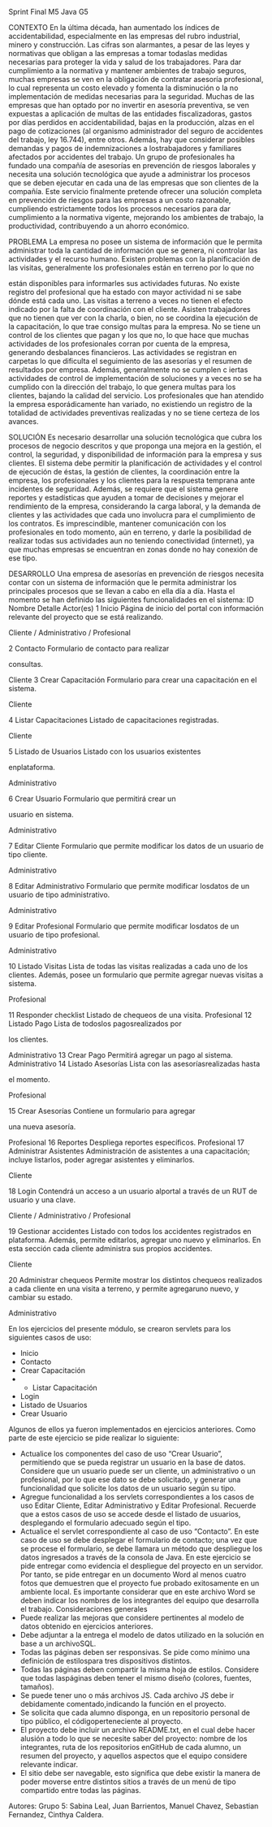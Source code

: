 Sprint Final M5 Java G5


CONTEXTO
En la última década, han aumentado los índices de accidentabilidad, especialmente en las
empresas del rubro industrial, minero y construcción. Las cifras son alarmantes, a pesar de las
leyes y normativas que obligan a las empresas a tomar todaslas medidas necesarias para proteger
la vida y salud de los trabajadores. Para dar cumplimiento a la normativa y mantener ambientes
de trabajo seguros, muchas empresas se ven en la obligación de contratar asesoría profesional,
lo cual representa un costo elevado y fomenta la disminución o la no implementación de medidas
necesarias para la seguridad. Muchas de las empresas que han optado por no invertir en asesoría
preventiva, se ven expuestas a aplicación de multas de las entidades fiscalizadoras, gastos por
días perdidos en accidentabilidad, bajas en la producción, alzas en el pago de cotizaciones (al
organismo administrador del seguro de accidentes del trabajo, ley 16.744), entre otros. Además,
hay que considerar posibles demandas y pagos de indemnizaciones a lostrabajadores y familiares
afectados por accidentes del trabajo.
Un grupo de profesionales ha fundado una compañía de asesorías en prevención de riesgos
laborales y necesita una solución tecnológica que ayude a administrar los procesos que se deben
ejecutar en cada una de las empresas que son clientes de la compañía. Este servicio finalmente
pretende ofrecer una solución completa en prevención de riesgos para las empresas a un costo
razonable, cumpliendo estrictamente todos los procesos necesarios para dar cumplimiento a la
normativa vigente, mejorando los ambientes de trabajo, la productividad, contribuyendo a un
ahorro económico.

PROBLEMA
La empresa no posee un sistema de información que le permita administrar toda la cantidad de
información que se genera, ni controlar las actividades y el recurso humano. Existen problemas
con la planificación de las visitas, generalmente los profesionales están en terreno por lo que no

están disponibles para informarles sus actividades futuras. No existe registro del profesional que
ha estado con mayor actividad ni se sabe dónde está cada uno.
Las visitas a terreno a veces no tienen el efecto indicado por la falta de coordinación con el cliente.
Asisten trabajadores que no tienen que ver con la charla, o bien, no se coordina la ejecución de
la capacitación, lo que trae consigo multas para la empresa. No se tiene un control de los clientes
que pagan y los que no, lo que hace que muchas actividades de los profesionales corran por
cuenta de la empresa, generando desbalances financieros. Las actividades se registran en
carpetas lo que dificulta el seguimiento de las asesorías y el resumen de resultados por empresa.
Además, generalmente no se cumplen c iertas actividades de control de implementación de
soluciones y a veces no se ha cumplido con la dirección del trabajo, lo que genera multas para los
clientes, bajando la calidad del servicio. Los profesionales que han atendido la empresa
esporádicamente han variado, no existiendo un registro de la totalidad de actividades preventivas
realizadas y no se tiene certeza de los avances.

SOLUCIÓN
Es necesario desarrollar una solución tecnológica que cubra los procesos de negocio descritos y
que proponga una mejora en la gestión, el control, la seguridad, y disponibilidad de información
para la empresa y sus clientes. El sistema debe permitir la planificación de actividades y el control
de ejecución de éstas, la gestión de clientes, la coordinación entre la empresa, los profesionales
y los clientes para la respuesta temprana ante incidentes de seguridad. Además, se requiere que
el sistema genere reportes y estadísticas que ayuden a tomar de decisiones y mejorar el
rendimiento de la empresa, considerando la carga laboral, y la demanda de clientes y las
actividades que cada uno involucra para el cumplimiento de los contratos. Es imprescindible,
mantener comunicación con los profesionales en todo momento, aún en terreno, y darle la
posibilidad de realizar todas sus actividades aun no teniendo conectividad (internet), ya que
muchas empresas se encuentran en zonas donde no hay conexión de ese tipo.

DESARROLLO
Una empresa de asesorías en prevención de riesgos necesita contar con un sistema de información
que le permita administrar los principales procesos que se llevan a cabo en ella día a día.
Hasta el momento se han definido las siguientes funcionalidades en el sistema:
ID Nombre Detalle Actor(es)
1 Inicio Página de inicio del portal con
información relevante del proyecto
que se está realizando.

Cliente /
Administrativo /
Profesional

2 Contacto Formulario de contacto para realizar

consultas.

Cliente
3 Crear Capacitación Formulario para crear una
capacitación en el sistema.

Cliente

4 Listar Capacitaciones Listado de capacitaciones
registradas.

Cliente

5 Listado de Usuarios Listado con los usuarios existentes

enplataforma.

Administrativo

6 Crear Usuario Formulario que permitirá crear un

usuario en sistema.

Administrativo

7 Editar Cliente Formulario que permite modificar los
datos de un usuario de tipo cliente.

Administrativo

8 Editar Administrativo Formulario que permite modificar
losdatos de un usuario
de tipo
administrativo.

Administrativo

9 Editar Profesional Formulario que permite modificar
losdatos de un usuario
de tipo
profesional.

Administrativo

10 Listado Visitas Lista de todas las visitas realizadas a
cada uno de los clientes. Además,
posee un formulario que permite
agregar nuevas visitas a sistema.

Profesional

11 Responder checklist Listado de chequeos de una visita. Profesional
12 Listado Pago Lista de todoslos pagosrealizados por

los clientes.

Administrativo
13 Crear Pago Permitirá agregar un pago al sistema. Administrativo
14 Listado Asesorías Lista con las asesoríasrealizadas hasta

el momento.

Profesional

15 Crear Asesorías Contiene un formulario para agregar

una nueva asesoría.

Profesional
16 Reportes Despliega reportes específicos. Profesional
17 Administrar Asistentes Administración de asistentes a una
capacitación; incluye listarlos,
poder
agregar asistentes y eliminarlos.

Cliente

18 Login Contendrá un acceso a un usuario
alportal a través de un RUT de
usuario y
una clave.

Cliente /
Administrativo /
Profesional

19 Gestionar accidentes Listado con todos los accidentes
registrados en plataforma. Además,
permite editarlos, agregar uno nuevo
y eliminarlos. En esta sección cada
cliente administra sus propios
accidentes.

Cliente

20 Administrar chequeos Permite mostrar los distintos
chequeos realizados a cada cliente
en
una visita a terreno, y permite
agregaruno nuevo, y cambiar su
estado.

Administrativo

En los ejercicios del presente módulo, se crearon servlets para los siguientes casos de uso:
- Inicio
- Contacto
- Crear Capacitación
- - Listar Capacitación
- Login
- Listado de Usuarios
- Crear Usuario

Algunos de ellos ya fueron implementados en ejercicios anteriores. Como parte de este ejercicio
se pide realizar lo siguiente:
- Actualice los componentes del caso de uso “Crear Usuario”, permitiendo que se pueda
registrar un usuario en la base de datos. Considere que un usuario puede ser un cliente,
un administrativo o un profesional, por lo que ese dato se debe solicitado, y generar
una funcionalidad que solicite los datos de un usuario según su tipo.
- Agregue funcionalidad a los servlets correspondientes a los casos de uso Editar Cliente,
Editar Administrativo y Editar Profesional. Recuerde que a estos casos de uso se accede
desde el listado de usuarios, desplegando el formulario adecuado según el tipo.
- Actualice el servlet correspondiente al caso de uso “Contacto”. En este caso de uso se
debe desplegar el formulario de contacto; una vez que se procese el formulario, se debe
llamara un método que despliegue los datos ingresados a través de la consola de Java.
En este ejercicio se pide entregar como evidencia el despliegue del proyecto en un servidor. Por
tanto, se pide entregar en un documento Word al menos cuatro fotos que demuestren que el
proyecto fue probado exitosamente en un ambiente local. Es importante considerar que en este
archivo Word se deben indicar los nombres de los integrantes del equipo que desarrolla el
trabajo.
Consideraciones generales
- Puede realizar las mejoras que considere pertinentes al modelo de datos obtenido en
ejercicios anteriores.
- Debe adjuntar a la entrega el modelo de datos utilizado en la solución en base a un
archivoSQL.
- Todas las páginas deben ser responsivas. Se pide como mínimo una definición de
estilospara tres dispositivos distintos.
- Todas las páginas deben compartir la misma hoja de estilos. Considere que todas
laspáginas deben tener el mismo diseño (colores, fuentes, tamaños).
- Se puede tener uno o más archivos JS. Cada archivo JS debe ir debidamente
comentado,indicando la función en el proyecto.
- Se solicita que cada alumno disponga, en un repositorio personal de tipo público, el
códigoperteneciente al proyecto.
- El proyecto debe incluir un archivo README.txt, en el cual debe hacer alusión a todo lo
que se necesite saber del proyecto: nombre de los integrantes, ruta de los repositorios
enGitHub de cada alumno, un resumen del proyecto, y aquellos aspectos que el equipo
considere relevante indicar.
- El sitio debe ser navegable, esto significa que debe existir la manera de poder moverse
entre distintos sitios a través de un menú de tipo compartido entre todas las páginas.

Autores:
Grupo 5: 
Sabina Leal, Juan Barrientos, Manuel Chavez, Sebastian Fernandez, Cinthya Caldera.
